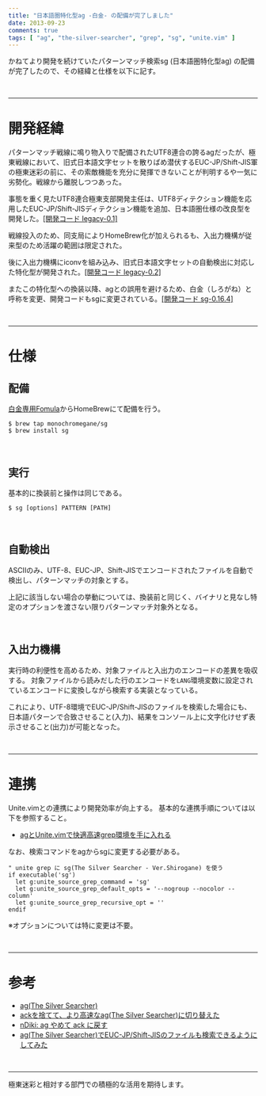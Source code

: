 ```yaml
---
title: "日本語圏特化型ag -白金- の配備が完了しました"
date: 2013-09-23
comments: true
tags: [ "ag", "the-silver-searcher", "grep", "sg", "unite.vim" ]
---
```


かねてより開発を続けていたパターンマッチ検索sg (日本語圏特化型ag) の配備が完了したので、その経緯と仕様を以下に記す。

<br />
<hr />

# 開発経緯

パターンマッチ戦線に鳴り物入りで配備されたUTF8連合の誇るagだったが、極東戦線において、旧式日本語文字セットを散りばめ潜伏するEUC-JP/Shift-JIS軍の極東迷彩の前に、その索敵機能を充分に発揮できないことが判明するや一気に劣勢化。戦線から離脱しつつあった。

事態を重く見たUTF8連合極東支部開発主任は、UTF8ディテクション機能を応用したEUC-JP/Shift-JISディテクション機能を追加、日本語圏仕様の改良型を開発した。[[開発コード legacy-0.1]](https://github.com/monochromegane/the_silver_searcher/releases/tag/legacy-0.1)

戦線投入のため、同支局によりHomeBrew化が加えられるも、入出力機構が従来型のため活躍の範囲は限定された。

後に入出力機構にiconvを組み込み、旧式日本語文字セットの自動検出に対応した特化型が開発された。[[開発コード legacy-0.2]](https://github.com/monochromegane/the_silver_searcher/releases/tag/legacy-0.2)

またこの特化型への換装以降、agとの誤用を避けるため、白金（しろがね）と呼称を変更、開発コードもsgに変更されている。[[開発コード sg-0.16.4]](https://github.com/monochromegane/the_silver_searcher/releases/tag/sg-0.16.4)


<br />
<hr />

# 仕様

## 配備

[白金専用Fomula](https://github.com/monochromegane/homebrew-sg)からHomeBrewにて配備を行う。

```console
$ brew tap monochromegane/sg
$ brew install sg
```
<br />

## 実行

基本的に換装前と操作は同じである。

```console
$ sg [options] PATTERN [PATH]
```

<br />

## 自動検出

ASCIIのみ、UTF-8、EUC-JP、Shift-JISでエンコードされたファイルを自動で検出し、パターンマッチの対象とする。

上記に該当しない場合の挙動については、換装前と同じく、バイナリと見なし特定のオプションを渡さない限りパターンマッチ対象外となる。

<br />

## 入出力機構

実行時の利便性を高めるため、対象ファイルと入出力のエンコードの差異を吸収する。
対象ファイルから読みだした行のエンコードを`LANG`環境変数に設定されているエンコードに変換しながら検索する実装となっている。

これにより、UTF-8環境でEUC-JP/Shift-JISのファイルを検索した場合にも、日本語パターンで合致させること(入力)、結果をコンソール上に文字化けせず表示させること(出力)が可能となった。

<br />
<hr />

# 連携

Unite.vimとの連携により開発効率が向上する。
基本的な連携手順については以下を参照すること。

- [agとUnite.vimで快適高速grep環境を手に入れる](http://blog.monochromegane.com/blog/2013/09/18/ag-and-unite/)

なお、検索コマンドをagからsgに変更する必要がある。

```
" unite grep に sg(The Silver Searcher - Ver.Shirogane) を使う
if executable('sg')
  let g:unite_source_grep_command = 'sg'
  let g:unite_source_grep_default_opts = '--nogroup --nocolor --column'
  let g:unite_source_grep_recursive_opt = ''
endif
```
※オプションについては特に変更は不要。


<br />
<hr />


# 参考

- [ag(The Silver Searcher)](https://github.com/ggreer/the_silver_searcher)
- [ackを捨てて、より高速なag(The Silver Searcher)に切り替えた](http://blog.glidenote.com/blog/2013/02/28/the-silver-searcher-better-than-ack/)
- [nDiki: ag やめて ack に戻す](http://www.naney.org/diki/d/2013-07-17-The-Silver-Searcher.html)
- [ag(The Silver Searcher)でEUC-JP/Shift-JISのファイルも検索できるようにしてみた](http://blog.monochromegane.com/blog/2013/09/15/the-silver-searcher-detects-japanese-char-set/)

<br />
<hr />

極東迷彩と相対する部門での積極的な活用を期待します。




